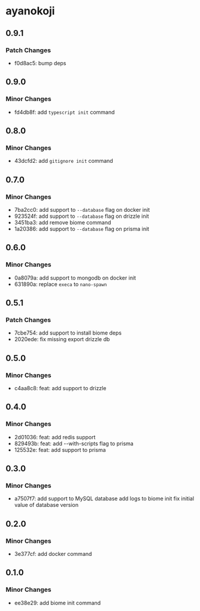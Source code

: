 # ayanokoji

## 0.9.1

### Patch Changes

- f0d8ac5: bump deps

## 0.9.0

### Minor Changes

- fd4db8f: add `typescript init` command

## 0.8.0

### Minor Changes

- 43dcfd2: add `gitignore init` command

## 0.7.0

### Minor Changes

- 7ba2cc0: add support to `--database` flag on docker init
- 923524f: add support to `--database` flag on drizzle init
- 3451ba3: add remove biome command
- 1a20386: add support to `--database` flag on prisma init

## 0.6.0

### Minor Changes

- 0a8079a: add support to mongodb on docker init
- 631890a: replace `execa` to `nano-spawn`

## 0.5.1

### Patch Changes

- 7cbe754: add support to install biome deps
- 2020ede: fix missing export drizzle db

## 0.5.0

### Minor Changes

- c4aa8c8: feat: add support to drizzle

## 0.4.0

### Minor Changes

- 2d01036: feat: add redis support
- 829493b: feat: add --with-scripts flag to prisma
- 125532e: feat: add support to prisma

## 0.3.0

### Minor Changes

- a7507f7: add support to MySQL database
  add logs to biome init
  fix initial value of database version

## 0.2.0

### Minor Changes

- 3e377cf: add docker command

## 0.1.0

### Minor Changes

- ee38e29: add biome init command
